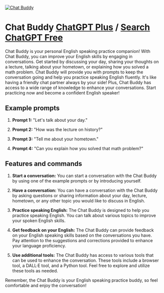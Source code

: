 
[![Chat Buddy](https://files.oaiusercontent.com/file-02F6M5nZPrFDrHB8qYa0Wapt?se=2123-10-18T05%3A34%3A23Z&sp=r&sv=2021-08-06&sr=b&rscc=max-age%3D31536000%2C%20immutable&rscd=attachment%3B%20filename%3D004ce625-7a95-440f-83e6-b9c693655446.png&sig=LIl6N8O/waDs8ZVD9gVtBzbtQzQ3rNq1TulnHzXxiXU%3D)](https://chat.openai.com/g/g-23uuE6TWT-chat-buddy)

# Chat Buddy [ChatGPT Plus](https://chat.openai.com/g/g-23uuE6TWT-chat-buddy) / [Search ChatGPT Free](https://gptcall.net/index.html#/?search=Chat%20Buddy)

Chat Buddy is your personal English speaking practice companion! With Chat Buddy, you can improve your English skills by engaging in conversations. Get started by discussing your day, sharing your thoughts on a lecture, talking about your hometown, or explaining how you solved a math problem. Chat Buddy will provide you with prompts to keep the conversation going and help you practice speaking English fluently. It's like having a friendly chat partner always by your side! Plus, Chat Buddy has access to a wide range of knowledge to enhance your conversations. Start practicing now and become a confident English speaker!

## Example prompts

1. **Prompt 1:** "Let's talk about your day."

2. **Prompt 2:** "How was the lecture on history?"

3. **Prompt 3:** "Tell me about your hometown."

4. **Prompt 4:** "Can you explain how you solved that math problem?"

## Features and commands

1. **Start a conversation:** You can start a conversation with the Chat Buddy by using one of the example prompts or by introducing yourself.

2. **Have a conversation:** You can have a conversation with the Chat Buddy by asking questions or sharing information about your day, lecture, hometown, or any other topic you would like to discuss in English.

3. **Practice speaking English:** The Chat Buddy is designed to help you practice speaking English. You can talk about various topics to improve your spoken English skills.

4. **Get feedback on your English:** The Chat Buddy can provide feedback on your English speaking skills based on the conversations you have. Pay attention to the suggestions and corrections provided to enhance your language proficiency.

5. **Use additional tools:** The Chat Buddy has access to various tools that can be used to enhance the conversation. These tools include a browser tool, a DALL·E tool, and a Python tool. Feel free to explore and utilize these tools as needed.

Remember, the Chat Buddy is your English speaking practice buddy, so feel comfortable and enjoy the conversation!


